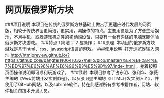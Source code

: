 # 网页版俄罗斯方块
###项目说明
  本项目在传统的俄罗斯方块基础上做出了更适应时代发展的网页版，相较于传统界面更简洁，更实用，易操作的特点。主要用途是为了方便生活娱乐，不用手机，或者游戏机之类的移动端设备，只要有一台有网络的电脑就能体验俄罗斯方块游戏。
###特点
  1.简洁；
  2.易操作；
###原理
  本项目的俄罗斯方块游戏是基于html、css、javascript语言的游戏。
###使用说明
  打开浏览器输入网址 http://htmlpreview.github.io/?https://github.com/pangfei1406410322/hello/blob/master/%E4%BF%84%E7%BD%97%E6%96%AF%E6%96%B9%E5%9D%97/index.html ，接着按照页面操作说明即可顺利玩游戏了。
###致谢
  本项目参考了占东明、张利华、张薇主编的《Web前端开发实例教程》，以及张明星主编的《HTML开发实例大全》，并使用了GitHub网站，以及sublime软件。特在此感谢所有参考书籍作者，网站、软件相关的技术开发人员。
